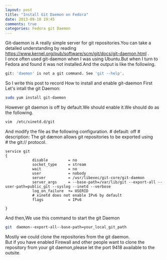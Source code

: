 ```yaml
---
layout: post
title: "Install Git Daemon on Fedora"
date: 2013-09-10 19:45
comments: true
categories: Fedora git Daemon 
---
```


Git-daemon is  A really simple server for git repositories.You can take a detailed understanding by reading https://www.kernel.org/pub/software/scm/git/docs/git-daemon.html .  
I once often used git-daemon when I was using Ubuntu.But when I turn to Fedora and found it was not installed.And the output is like the following.
```bash
git: 'daemon' is not a git command. See 'git --help'. 
```
So I write this post to record How to install and enable git-daemon 
First Let's intall the git Daemon:
```bash
sudo yum install git-daemon
```
However git daemon is off by default.We should enable it.We should do as the following.
```bash
vim  /etc/xinetd.d/git
```
And modify the file as the following configuration.
    # default: off
    # description: The git dæmon allows git repositories to be exported using \
            #       the git:// protocol.

    service git
    {
                disable         = no
                socket_type     = stream
                wait            = no
                user            = nobody
                server          = /usr/libexec/git-core/git-daemon
                server_args     = --base-path=/var/lib/git --export-all --user-path=public_git --syslog --inetd --verbose
                log_on_failure  += USERID
                # xinetd does not enable IPv6 by default
                flags           = IPv6

    }

And then,We use this command to start the git Daemon
```bash
git  daemon--export-all--base-path=your_local_git_path
```
Mostly we could clone the repositories from the git daemon.  
But if  you have enabled Firewall and other people want to clone the repository from your git daemon,please let the port 9418 available to the outsite.
